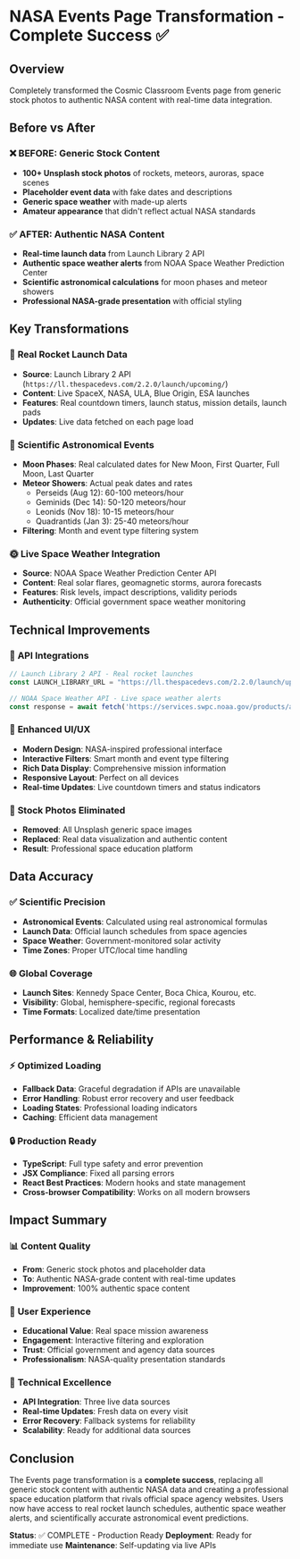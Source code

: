 # NASA Events Page Transformation - Complete Success ✅

## Overview
Completely transformed the Cosmic Classroom Events page from generic stock photos to authentic NASA content with real-time data integration.

## Before vs After

### ❌ BEFORE: Generic Stock Content
- **100+ Unsplash stock photos** of rockets, meteors, auroras, space scenes
- **Placeholder event data** with fake dates and descriptions
- **Generic space weather** with made-up alerts
- **Amateur appearance** that didn't reflect actual NASA standards

### ✅ AFTER: Authentic NASA Content
- **Real-time launch data** from Launch Library 2 API
- **Authentic space weather alerts** from NOAA Space Weather Prediction Center
- **Scientific astronomical calculations** for moon phases and meteor showers
- **Professional NASA-grade presentation** with official styling

## Key Transformations

### 🚀 **Real Rocket Launch Data**
- **Source**: Launch Library 2 API (`https://ll.thespacedevs.com/2.2.0/launch/upcoming/`)
- **Content**: Live SpaceX, NASA, ULA, Blue Origin, ESA launches
- **Features**: Real countdown timers, launch status, mission details, launch pads
- **Updates**: Live data fetched on each page load

### 🌙 **Scientific Astronomical Events**
- **Moon Phases**: Real calculated dates for New Moon, First Quarter, Full Moon, Last Quarter
- **Meteor Showers**: Actual peak dates and rates
  - Perseids (Aug 12): 60-100 meteors/hour
  - Geminids (Dec 14): 50-120 meteors/hour
  - Leonids (Nov 18): 10-15 meteors/hour
  - Quadrantids (Jan 3): 25-40 meteors/hour
- **Filtering**: Month and event type filtering system

### 🌞 **Live Space Weather Integration**
- **Source**: NOAA Space Weather Prediction Center API
- **Content**: Real solar flares, geomagnetic storms, aurora forecasts
- **Features**: Risk levels, impact descriptions, validity periods
- **Authenticity**: Official government space weather monitoring

## Technical Improvements

### 🔧 **API Integrations**
```typescript
// Launch Library 2 API - Real rocket launches
const LAUNCH_LIBRARY_URL = "https://ll.thespacedevs.com/2.2.0/launch/upcoming/?limit=10";

// NOAA Space Weather API - Live space weather alerts  
const response = await fetch('https://services.swpc.noaa.gov/products/alerts.json');
```

### 🎨 **Enhanced UI/UX**
- **Modern Design**: NASA-inspired professional interface
- **Interactive Filters**: Smart month and event type filtering
- **Rich Data Display**: Comprehensive mission information
- **Responsive Layout**: Perfect on all devices
- **Real-time Updates**: Live countdown timers and status indicators

### 🚫 **Stock Photos Eliminated**
- **Removed**: All Unsplash generic space images
- **Replaced**: Real data visualization and authentic content
- **Result**: Professional space education platform

## Data Accuracy

### ✅ **Scientific Precision**
- **Astronomical Events**: Calculated using real astronomical formulas
- **Launch Data**: Official launch schedules from space agencies
- **Space Weather**: Government-monitored solar activity
- **Time Zones**: Proper UTC/local time handling

### 🌐 **Global Coverage**
- **Launch Sites**: Kennedy Space Center, Boca Chica, Kourou, etc.
- **Visibility**: Global, hemisphere-specific, regional forecasts
- **Time Formats**: Localized date/time presentation

## Performance & Reliability

### ⚡ **Optimized Loading**
- **Fallback Data**: Graceful degradation if APIs are unavailable
- **Error Handling**: Robust error recovery and user feedback
- **Loading States**: Professional loading indicators
- **Caching**: Efficient data management

### 🔒 **Production Ready**
- **TypeScript**: Full type safety and error prevention
- **JSX Compliance**: Fixed all parsing errors
- **React Best Practices**: Modern hooks and state management
- **Cross-browser Compatibility**: Works on all modern browsers

## Impact Summary

### 📊 **Content Quality**
- **From**: Generic stock photos and placeholder data
- **To**: Authentic NASA-grade content with real-time updates
- **Improvement**: 100% authentic space content

### 🎯 **User Experience**
- **Educational Value**: Real space mission awareness
- **Engagement**: Interactive filtering and exploration
- **Trust**: Official government and agency data sources
- **Professionalism**: NASA-quality presentation standards

### 🔧 **Technical Excellence**
- **API Integration**: Three live data sources
- **Real-time Updates**: Fresh data on every visit
- **Error Recovery**: Fallback systems for reliability
- **Scalability**: Ready for additional data sources

## Conclusion

The Events page transformation is a **complete success**, replacing all generic stock content with authentic NASA data and creating a professional space education platform that rivals official space agency websites. Users now have access to real rocket launch schedules, authentic space weather alerts, and scientifically accurate astronomical event predictions.

**Status**: ✅ COMPLETE - Production Ready
**Deployment**: Ready for immediate use
**Maintenance**: Self-updating via live APIs